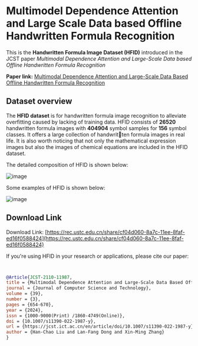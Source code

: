 # Multimodel Dependence Attention and Large Scale Data based Offline Handwritten Formula Recognition
This is the **Handwritten Formula Image Dataset (HFID)** introduced in the JCST paper *Multimodal Dependence Attention and Large-Scale Data based Offline Handwritten Formula Recognition*

**Paper link:** [Multimodal Dependence Attention and Large-Scale Data Based Offline Handwritten Formula Recognition](https://jcst.ict.ac.cn/en/article/doi/10.1007/s11390-022-1987-y)

## Dataset overview
The **HFID dataset** is for handwritten formula image recognition to alleviate overfitting caused by lacking of training data. HFID consists of **26520** handwritten formula images with **404904** symbol samples for **156** symbol classes. It offers a large collection of handwritten formula images in real life. It is also worth noticing that not only the mathematical expression images but also the images of chemical equations are included in the HFID dataset.

The detailed composition of HFID is shown below:

![image](https://github.com/ChineseSuper/Multimodal-Dependence-Attention-and-Large-Scale-Data-based-Offline-Handwritten-Formula-Recognition/assets/22700712/6efeb76a-ff55-433b-8a37-f5ef61832f4c)


Some examples of HFID is shown below:

![image](https://github.com/ChineseSuper/Multimodal-Dependence-Attention-and-Large-Scale-Data-based-Offline-Handwritten-Formula-Recognition/assets/22700712/a1e3fbcc-af28-40cd-bdee-efd1d5669fc1)

## Download Link

Download Link: [https://rec.ustc.edu.cn/share/cf04d060-8a7c-11ee-8faf-ed16f0588424](https://rec.ustc.edu.cn/share/cf04d060-8a7c-11ee-8faf-ed16f0588424)

If you're using HFID in your research or applications, please cite our paper:
```bibtex


@Article{JCST-2110-11987,
title = {Multimodal Dependence Attention and Large-Scale Data Based Offline Handwritten Formula Recognition},
journal = {Journal of Computer Science and Technology},
volume = {39},
number = {3},
pages = {654-670},
year = {2024},
issn = {1000-9000(Print) /1860-4749(Online)},
doi = {10.1007/s11390-022-1987-y},	
url = {https://jcst.ict.ac.cn/en/article/doi/10.1007/s11390-022-1987-y},
author = {Han-Chao Liu and Lan-Fang Dong and Xin-Ming Zhang}
}
```
